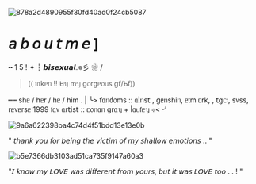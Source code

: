![878a2d4890955f30fd40ad0f24cb5087](https://github.com/user-attachments/assets/266febf8-db85-4b61-919c-6908b4f22613)

#  𝘢 𝘣 𝘰 𝘶 𝘵  𝘮 𝘦   ]

╍ 1 5  ! ✦ ┆  𝙗𝙞𝙨𝙚𝙭𝙪𝙖𝙡.𖦹彡
  ❀
  \/
>(( 𝗍ᥲkᥱᥒ  !!  ᑲᥡ mᥡ g᥆rgᥱ᥆ᥙs g𝖿/ᑲ𝖿))

┅┅ sһᥱ / һᥱr / һᥱ / һіm  . 
|
╰>   𝖿ᥲᥒძ᥆ms :: ᥲᥣᥒs𝗍 , gᥱᥒsһіᥒ, ᥱ𝗍m         ᥴrk, , 𝗍gᥴ𝖿, s᥎ss, rᥱ᥎ᥱrsᥱ 1999
𝖿ᥲ᥎ ᥲr𝗍іs𝗍 :: ᥴ᥆ᥒᥲᥒ grᥲᥡ + ᥣᥲᥙ𝖿ᥱᥡ ⊹< ╯

![9a6a622398ba4c74d4f51bdd13e13e0b](https://github.com/user-attachments/assets/e4be5ed8-aa59-4ba1-8567-878a2ef05f40)

" 𝘵𝘩𝘢𝘯𝘬 𝘺𝘰𝘶 𝘧𝘰𝘳 𝘣𝘦𝘪𝘯𝘨 𝘵𝘩𝘦 𝘷𝘪𝘤𝘵𝘪𝘮 𝘰𝘧 𝘮𝘺 𝘴𝘩𝘢𝘭𝘭𝘰𝘸 𝘦𝘮𝘰𝘵𝘪𝘰𝘯𝘴 .. "


![b5e7366db3103ad51ca735f9147a60a3](https://github.com/user-attachments/assets/78a9819b-e86a-45db-85fb-c94621f2f43a)

"𝘐 𝘬𝘯𝘰𝘸 𝘮𝘺 𝘓𝘖𝘝𝘌 𝘸𝘢𝘴 𝘥𝘪𝘧𝘧𝘦𝘳𝘦𝘯𝘵 𝘧𝘳𝘰𝘮 𝘺𝘰𝘶𝘳𝘴, 𝘣𝘶𝘵 𝘪𝘵 𝘸𝘢𝘴 𝘓𝘖𝘝𝘌 𝘵𝘰𝘰 . . ! "

